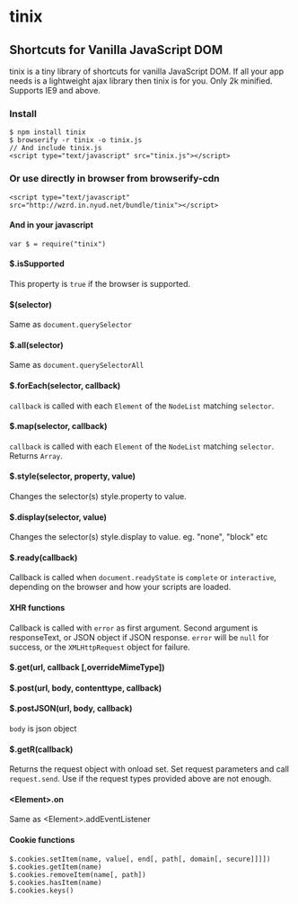 # tinix

## Shortcuts for Vanilla JavaScript DOM

tinix is a tiny library of shortcuts for vanilla JavaScript DOM. If all your app needs is a lightweight ajax library then tinix is for you. Only 2k minified. Supports IE9 and above.

### Install
    $ npm install tinix
    $ browserify -r tinix -o tinix.js
    // And include tinix.js
    <script type="text/javascript" src="tinix.js"></script>
### Or use directly in browser from browserify-cdn
    <script type="text/javascript" src="http://wzrd.in.nyud.net/bundle/tinix"></script>
#### And in your javascript
    var $ = require("tinix")

#### $.isSupported
This property is `true` if the browser is supported.
#### $(selector)
Same as `document.querySelector`
#### $.all(selector)
Same as `document.querySelectorAll`
#### $.forEach(selector, callback)
`callback` is called with each `Element` of the `NodeList` matching `selector`.
#### $.map(selector, callback)
`callback` is called with each `Element` of the `NodeList` matching `selector`. Returns `Array`.  
#### $.style(selector, property, value)
Changes the selector(s) style.property to value.
#### $.display(selector, value)
Changes the selector(s) style.display to value. eg. "none", "block" etc
#### $.ready(callback)
Callback is called when `document.readyState` is `complete` or `interactive`, depending on the browser and how your scripts are loaded.
#### XHR functions
Callback is called with `error` as first argument. Second argument is responseText, or JSON object if JSON response. `error` will be `null` for success, or the `XMLHttpRequest` object for failure.
#### $.get(url, callback [,overrideMimeType])  
#### $.post(url, body, contenttype, callback)
#### $.postJSON(url, body, callback)
`body` is json object
#### $.getR(callback)
Returns the request object with onload set. Set request parameters and call `request.send`. Use if the request types provided above are not enough.
#### &lt;Element&gt;.on
Same as &lt;Element&gt;.addEventListener 
#### Cookie functions
    $.cookies.setItem(name, value[, end[, path[, domain[, secure]]]])
    $.cookies.getItem(name)
    $.cookies.removeItem(name[, path])
    $.cookies.hasItem(name)
    $.cookies.keys() 
    
    
